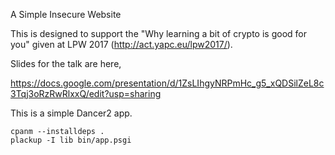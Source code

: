 A Simple Insecure Website

This is designed to support the "Why learning a bit of crypto is good for you"
given at LPW 2017 (http://act.yapc.eu/lpw2017/).

Slides for the talk are here,

https://docs.google.com/presentation/d/1ZsLIhgyNRPmHc_g5_xQDSilZeL8c3Tqj3oRzRwRlxxQ/edit?usp=sharing

This is a simple Dancer2 app.

    cpanm --installdeps .
    plackup -I lib bin/app.psgi
